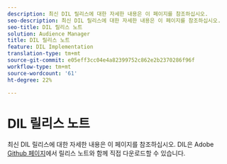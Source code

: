 ```yaml
---
description: 최신 DIL 릴리스에 대한 자세한 내용은 이 페이지를 참조하십시오.
seo-description: 최신 DIL 릴리스에 대한 자세한 내용은 이 페이지를 참조하십시오.
seo-title: DIL 릴리스 노트
solution: Audience Manager
title: DIL 릴리스 노트
feature: DIL Implementation
translation-type: tm+mt
source-git-commit: e05eff3cc04e4a82399752c862e2b2370286f96f
workflow-type: tm+mt
source-wordcount: '61'
ht-degree: 22%

---
```



# DIL 릴리스 노트

최신 DIL 릴리스에 대한 자세한 내용은 이 페이지를 참조하십시오. DIL은 Adobe [Github 페이지](https://github.com/Adobe-Marketing-Cloud/dil/releases)에서 릴리스 노트와 함께 직접 다운로드할 수 있습니다.

